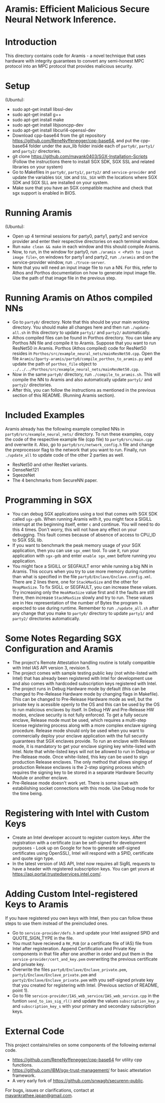 # Aramis: Efficient Malicious Secure Neural Network Inference.

# Introduction
This directory contains code for Aramis - a novel technique that uses hardware with integrity guarantees to convert any semi-honest MPC protocol into an MPC protocol that provides malicious security. 

# Setup
(Ubuntu):
* sudo apt-get install libssl-dev
* sudo apt-get install g++
* sudo apt-get install make
* sudo apt-get install libjsoncpp-dev
* sudo apt-get install libcurl4-openssl-dev
* Download cpp-base64 from the git repository https://github.com/ReneNyffenegger/cpp-base64, and put the cpp-base64 folder under the aux_lib folder inside each of `party0/`, `party1/` and `party2/` directories.
* git clone https://github.com/mayank0403/SGX-Installation-Scripts (Follow the instructions there to install SGX SDK, SGX SSL and related libraries on your system)
* Go to Makefiles in `party0/`, `party1/`, `party2/` and `service-provider` and update the variables `SGX_SDK` and `SSL_SGX` with the locations where SGX SDK and SGX SLL are installed on your system.
* Make sure that you have an SGX compatible machine and check that sgx support is enabled in BIOS.

# Running Aramis
(Ubuntu):
* Open up 4 terminal sessions for party0, party1, party2 and service provider and enter their respective directories on each terminal window.
* Run `make clean && make` in each window and this should compile Aramis.
* Now, to run, in the window for party0, run `./aramis < <Path to input image file>`, on windows for party1 and party2, run `./aramis` and on the service-provider window, run `./truce-server`.
* Note that you will need an input image file to run a NN. For this, refer to Athos and Porthos documentation on how to generate input image file. Use the path of that image file in the previous step.

# Running Aramis on Athos compiled NNs
* Go to `party0/` directory. Note that this should be your main working directory. You should make all changes here and then run `./update-all.sh` in this directory to update `party1/` and `party2/` automatically.
* Athos compiled files can be found in Porthos directory. You can take any Porthos NN file and compile it to Aramis. Suppose that you want to run ResNet50 in Aramis. Porthos (Athos compiled) code for ResNet50 resides in `Porthos/src/example_neural_nets/mainResNet50.cpp`. Open the file `Aramis/3party-aramis/party0/compile_porthos_to_aramis.py` and update the path of `porthos_file` object to `../../../Porthos/src/example_neural_nets/mainResNet50.cpp`.
* Now in the same `party0/` directory, run `./compile_to_aramis.sh`. This will compile the NN to Aramis and also automatically update `party1/` and `party2/` directories.
* After this, you can follow the instructions as mentioned in the previous section of this README. (Running Aramis section).

# Included Examples
Aramis already has the following example compiled NNs in `party0/src/example_neural_nets/` directory. To run these examples, copy the code of the respective example file (cpp file) to `party0/src/main.cpp` and overwrite it. Also, go to `party0/src/network_config.h` file and change the preprocessor flag to the network that you want to run. Finally, run `./update_all` to update code of the other 2 parties as well.
* ResNet50 and other ResNet variants.
* DenseNet121
* SqeezeNet
* The 4 benchmarks from SecureNN paper.

# Programming in SGX
* You can debug SGX applications using a tool that comes with SGX SDK called `sgx-gdb`. When running Aramis with it, you might face a SIGILL interrupt at the beginning itself, enter `c` and continue. You will need to do this 4 times. Don't worry, this will not have any effect on your debugging. This fault comes because of absence of access to CPU_ID to SGX SSL lib.
* If you want to benchmark the peak memory usage of your SGX application, then you can use `sgx_emmt` tool. To use it, run your application with `sgx-gdb` and enter `enable sgx_emmt` before running you application.
* You might face a SIGILL or SEGFAULT error while running a big NN in Aramis. This occurs when you try to use more memory during runtime than what is specified in the file `party0/Enclave/Enclave.config.xml`. There are 2 lines there, one for `StackMaxSize` and the other for `HeapMaxSize`. To fix SIGLL or SEGFAULT, you can increase these values. Try increasing only the `HeakMaxSize` value first and it the faults are still there, then increase `StackMaxSize` slowly and try to run. These values are in Hex representation of the number of Bytes the program is expected to use during runtime. Remember to run `./update_all.sh` after any change that you make to `party0/` directory to update `party1/` and `party2/` directories automatically.

# Some Notes Regarding SGX Configuration and Aramis
* The project's Remote Attestation handling routine is totally compatible with Intel IAS API version 3, revision 5.
* The project comes with sample testing public key (not white-listed with Intel) that has already been registered with Intel for development use and also comes with hardcoded subscription keys registered with Intel. 
* The project runs in Debug Hardware mode by default (this can be changed to Pre-Release Hardware mode by changing flags in Makefile). This can be changed to Pre-Release Hardware mode as well, but the private key is acessible openly to the OS and this can be used by the OS to run malicious enclaves by itself. In Debug HW and Pre-Release HW modes, enclave security is not fully enforced. To get a fully secure enclave, Release mode must be used, which requires a multi-step license registering process along with a more complex enclave signing procedure. Release mode should only be used when you want to commercially deploy your enclave application with the full security guarantees that SGX enclaves provide. To run an enclave with Release mode, it is mandatory to get your enclave signing key white-listed with Intel. Note that white-listed keys will not be allowed to run in Debug or Pre-Release mode. Once white-listed, this key can be used to sign production Release enclaves. The only method that allows singing of production Release enclaves is the 2-step signing process which requires the signing key to be stored in a separate Hardware Security Module or another enclave.
* Pre-Release mode doesn't work yet. There is some issue with estabilishing socket connections with this mode. Use Debug mode for the time being.

# Registering with Intel with Custom Keys
* Create an Intel developer account to register custom keys. After the registration with a certificate (can be self-signed for development purposes - Look up on Google for how to generate self-signed certificates using OpenSSL), Intel will respond with a SPID, certificate and quote sign type.
* In the latest version of IAS API, Intel now requires all SigRL requests to have a header with registered subscription keys. You can get yours at https://api.portal.trustedservices.intel.com/.

# Adding Custom Intel-registered Keys to Aramis
If you have registered you own keys with Intel, then you can follow these steps to use them instead of the preincluded ones.
* Go to `service-provider/defs.h` and update your Intel assigned SPID and QUOTE_SIGN_TYPE in the file.
* You must have recieved a `RK_PUB` (or a certificate file of IAS) file from Intel after registeration. Append Certification and Private Key components in that file after one another in order and put them in the `service-provider/cert_and_key.pem` overwriting the previous certificate and private key.
* Overwrite the files `party0/Enclave/Enclave_private.pem`, `party1/Enclave/Enclave_private.pem` and `party2/Enclave/Enclave_private.pem` with you self-signed private key that you created for registering with Intel. (Previous section of README, point 1).
* Go to file `service-provider/IAS_web_service/IAS_web_service.cpp` in the funtion `send_to_ias_sig_rl()` and update the values `subscription_key_p` and `subscription_key_s` with your primary and secondary subscription keys.

# External Code
This project contains/relies on some components of the following external code.
* https://github.com/ReneNyffenegger/cpp-base64 for utility cpp functions.
* https://github.com/IBM/sgx-trust-management/ for basic attestation framework.
* A very early fork of https://github.com/snwagh/securenn-public.

For bugs, issues or clarifications, contact at mayankrathee.japan@gmail.com.

